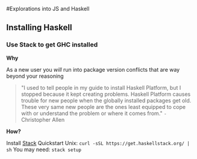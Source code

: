 #Explorations into JS and Haskell

## Installing Haskell

### Use Stack to get GHC installed

__Why__

As a new user you *will* run into package version conflicts that are way beyond your reasoning

> "I used to tell people in my guide to install Haskell Platform, but I
> stopped because it kept creating problems. Haskell Platform causes trouble
> for new people when the globally installed packages get old. These very
> same new people are the ones least equipped to cope with or understand the
> problem or where it comes from."
> `-` Christopher Allen

__How?__

Install [Stack](http://haskellstack.org)
Quickstart Unix: `curl -sSL https://get.haskellstack.org/ | sh`
You may need: `stack setup`
